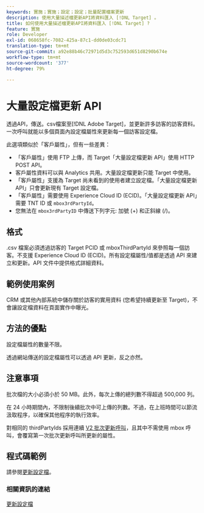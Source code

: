 ```yaml
---
keywords: 實施；實施；設定；設定；批量配置檔案更新
description: 使用大量描述檔更新API將資料匯入 [!DNL Target] 。
title: 如何使用大量描述檔更新API將資料匯入 [!DNL Target] ?
feature: 實施
role: Developer
exl-id: 068658fc-7082-425a-87c1-dd0de03cdc71
translation-type: tm+mt
source-git-commit: a92e88b46c72971d5d3c752593d651d8290b674e
workflow-type: tm+mt
source-wordcount: '377'
ht-degree: 79%

---
```


# 大量設定檔更新 API

透過API，傳送。csv檔案至[!DNL Adobe Target]，並更新許多訪客的訪客資料。 一次呼叫就能以多個頁面內設定檔屬性來更新每一個訪客設定檔。

此選項類似於「客戶屬性」，但有一些差異：

* 「客戶屬性」使用 FTP 上傳，而 Target「大量設定檔更新 API」使用 HTTP POST API。
* 客戶屬性資料可以與 Analytics 共用。大量設定檔更新只能 Target 中使用。
* 「客戶屬性」支援為 Target 尚未看到的使用者建立設定檔。「大量設定檔更新 API」只會更新現有 Target 設定檔。
* 「客戶屬性」需要使用 Experience Cloud ID (ECID)。「大量設定檔更新 API」需要 TNT ID 或 `mbox3rdPartyId`。
* 您無法在 `mbox3rdPartyID` 中傳送下列字元: 加號 (+) 和正斜線 (/)。

## 格式

.csv 檔案必須透過訪客的 Target PCID 或 mboxThirdPartyId 來參照每一個訪客。不支援 Experience Cloud ID (ECID)。所有設定檔屬性/值都是透過 API 來建立和更新。API 文件中提供格式詳細資料。

## 範例使用案例

CRM 或其他內部系統中儲存關於訪客的實用資料 (您希望持續更新至 Target)，不會讓設定檔資料在頁面實作中曝光。

## 方法的優點

設定檔屬性的數量不限。

透過網站傳送的設定檔屬性可以透過 API 更新，反之亦然。

## 注意事項

批次檔的大小必須小於 50 MB。此外，每次上傳的總列數不得超過 500,000 列。

在 24 小時期間內，不限制後續批次中可上傳的列數。不過，在上班時間可以節流汲取程序，以確保其他程序的執行效率。

對相同的 thirdPartyIds 採用連續 [V2 批次更新呼叫](https://developers.adobetarget.com/api/#updating-profiles)，且其中不需使用 mbox 呼叫，會覆寫第一次批次更新呼叫所更新的屬性。

## 程式碼範例

請參閱[更新設定檔](https://developers.adobetarget.com/api/#updating-profiles)。

### 相關資訊的連結

[更新設定檔](https://developers.adobetarget.com/api/#updating-profiles)

